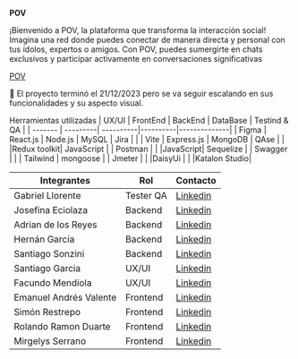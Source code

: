 **POV**

¡Bienvenido a POV, la plataforma que transforma la interacción social! Imagina una red donde puedes conectar de manera directa y personal con tus ídolos, expertos o amigos. Con POV, puedes sumergirte en chats exclusivos y participar activamente en conversaciones significativas

[POV](https://pov-chat.netlify.app/)

🏁 El proyecto terminó el 21/12/2023 pero se va seguir escalando en sus funcionalidades y su aspecto visual.

Herramientas utilizadas
| UX/UI   | FrontEnd | BackEnd   | DataBase | Testind & QA |
| ------- | ---------| ----------|----------|--------------|
| Figma   | React.js | Node.js   | MySQL    |   Jira       |
|         | Vite     | Express.js | MongoDB |   QAse       |
|         |Redux toolkit| JavaScript |      |  Postman     |
|         |JavaScript| Sequelize  |         |  Swagger     |
|         | Tailwind | mongoose   |         |  Jmeter      |
|          |DaisyUi  |            |         |Katalon Studio|



| Integrantes         | Rol               | Contacto            |
| ------------------- | ----------------- | ------------------- |
| Gabriel Llorente    | Tester QA         | [Linkedin](https://www.linkedin.com/in/gabriel-llorente-testing-qa/)|
| Josefina Eciolaza   | Backend           | [Linkedin](https://www.linkedin.com/in/josefinaeciolaza) |
| Adrian de los Reyes | Backend           | [Linkedin](https://www.linkedin.com/in/adriandelosreyess/)|  
| Hernán García       | Backend           | [Linkedin](https://www.linkedin.com/in/hernan-garcia-fullstack/)|
| Santiago Sonzini    | Backend           | [Linkedin](https://www.linkedin.com/in/santiago-sonzini-74b068188/)|
| Santiago Garcia     | UX/UI             | [Linkedin](https://www.linkedin.com/in/santiagogarciaa/)|
| Facundo Mendiola    | UX/UI             | [Linkedin](https://www.linkedin.com/in/facundo-mendiola/)|
| Emanuel Andrés Valente| Frontend        | [Linkedin](https://www.linkedin.com/in/emanuel-valente/?utm_source=share&utm_campaign=share_via&utm_content=profile&utm_medium=android_app) |
| Simón Restrepo      | Frontend          | [Linkedin](https://www.linkedin.com/in/sim%C3%B3n-restrepo-montoya-071244249/)|
| Rolando Ramon Duarte| Frontend          | [Linkedin](https://www.linkedin.com/in/rolando-ramon-duarte-93116b17a/) |
| Mirgelys Serrano    | Frontend          | [Linkedin](https://www.linkedin.com/in/mirgelys-serrano-b232a4106/)|
